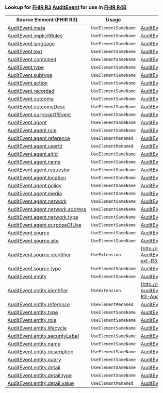 ### Lookup for [FHIR R3](https://hl7.org/fhir/STU3/) [AuditEvent](https://hl7.org/fhir/STU3/AuditEvent.html) for use in [FHIR R4B](https://hl7.org/fhir/R4B/)

| Source Element (FHIR R3) | Usage | Target |
| -------------- | ----- | ------ |
| [AuditEvent.meta](https://hl7.org/fhir/STU3/AuditEvent.html#resource) | `UseElementSameName` | [AuditEvent.meta](https://hl7.org/fhir/R4B/AuditEvent.html#resource) |
| [AuditEvent.implicitRules](https://hl7.org/fhir/STU3/AuditEvent.html#resource) | `UseElementSameName` | [AuditEvent.implicitRules](https://hl7.org/fhir/R4B/AuditEvent.html#resource) |
| [AuditEvent.language](https://hl7.org/fhir/STU3/AuditEvent.html#resource) | `UseElementSameName` | [AuditEvent.language](https://hl7.org/fhir/R4B/AuditEvent.html#resource) |
| [AuditEvent.text](https://hl7.org/fhir/STU3/AuditEvent.html#resource) | `UseElementSameName` | [AuditEvent.text](https://hl7.org/fhir/R4B/AuditEvent.html#resource) |
| [AuditEvent.contained](https://hl7.org/fhir/STU3/AuditEvent.html#resource) | `UseElementSameName` | [AuditEvent.contained](https://hl7.org/fhir/R4B/AuditEvent.html#resource) |
| [AuditEvent.type](https://hl7.org/fhir/STU3/AuditEvent.html#resource) | `UseElementSameName` | [AuditEvent.type](https://hl7.org/fhir/R4B/AuditEvent.html#resource) |
| [AuditEvent.subtype](https://hl7.org/fhir/STU3/AuditEvent.html#resource) | `UseElementSameName` | [AuditEvent.subtype](https://hl7.org/fhir/R4B/AuditEvent.html#resource) |
| [AuditEvent.action](https://hl7.org/fhir/STU3/AuditEvent.html#resource) | `UseElementSameName` | [AuditEvent.action](https://hl7.org/fhir/R4B/AuditEvent.html#resource) |
| [AuditEvent.recorded](https://hl7.org/fhir/STU3/AuditEvent.html#resource) | `UseElementSameName` | [AuditEvent.recorded](https://hl7.org/fhir/R4B/AuditEvent.html#resource) |
| [AuditEvent.outcome](https://hl7.org/fhir/STU3/AuditEvent.html#resource) | `UseElementSameName` | [AuditEvent.outcome](https://hl7.org/fhir/R4B/AuditEvent.html#resource) |
| [AuditEvent.outcomeDesc](https://hl7.org/fhir/STU3/AuditEvent.html#resource) | `UseElementSameName` | [AuditEvent.outcomeDesc](https://hl7.org/fhir/R4B/AuditEvent.html#resource) |
| [AuditEvent.purposeOfEvent](https://hl7.org/fhir/STU3/AuditEvent.html#resource) | `UseElementSameName` | [AuditEvent.purposeOfEvent](https://hl7.org/fhir/R4B/AuditEvent.html#resource) |
| [AuditEvent.agent](https://hl7.org/fhir/STU3/AuditEvent.html#resource) | `UseElementSameName` | [AuditEvent.agent](https://hl7.org/fhir/R4B/AuditEvent.html#resource) |
| [AuditEvent.agent.role](https://hl7.org/fhir/STU3/AuditEvent.html#resource) | `UseElementSameName` | [AuditEvent.agent.role](https://hl7.org/fhir/R4B/AuditEvent.html#resource) |
| [AuditEvent.agent.reference](https://hl7.org/fhir/STU3/AuditEvent.html#resource) | `UseElementRenamed` | [AuditEvent.agent.who](https://hl7.org/fhir/R4B/AuditEvent.html#resource) |
| [AuditEvent.agent.userId](https://hl7.org/fhir/STU3/AuditEvent.html#resource) | `UseElementRenamed` | [AuditEvent.agent.who](https://hl7.org/fhir/R4B/AuditEvent.html#resource) |
| [AuditEvent.agent.altId](https://hl7.org/fhir/STU3/AuditEvent.html#resource) | `UseElementSameName` | [AuditEvent.agent.altId](https://hl7.org/fhir/R4B/AuditEvent.html#resource) |
| [AuditEvent.agent.name](https://hl7.org/fhir/STU3/AuditEvent.html#resource) | `UseElementSameName` | [AuditEvent.agent.name](https://hl7.org/fhir/R4B/AuditEvent.html#resource) |
| [AuditEvent.agent.requestor](https://hl7.org/fhir/STU3/AuditEvent.html#resource) | `UseElementSameName` | [AuditEvent.agent.requestor](https://hl7.org/fhir/R4B/AuditEvent.html#resource) |
| [AuditEvent.agent.location](https://hl7.org/fhir/STU3/AuditEvent.html#resource) | `UseElementSameName` | [AuditEvent.agent.location](https://hl7.org/fhir/R4B/AuditEvent.html#resource) |
| [AuditEvent.agent.policy](https://hl7.org/fhir/STU3/AuditEvent.html#resource) | `UseElementSameName` | [AuditEvent.agent.policy](https://hl7.org/fhir/R4B/AuditEvent.html#resource) |
| [AuditEvent.agent.media](https://hl7.org/fhir/STU3/AuditEvent.html#resource) | `UseElementSameName` | [AuditEvent.agent.media](https://hl7.org/fhir/R4B/AuditEvent.html#resource) |
| [AuditEvent.agent.network](https://hl7.org/fhir/STU3/AuditEvent.html#resource) | `UseElementSameName` | [AuditEvent.agent.network](https://hl7.org/fhir/R4B/AuditEvent.html#resource) |
| [AuditEvent.agent.network.address](https://hl7.org/fhir/STU3/AuditEvent.html#resource) | `UseElementSameName` | [AuditEvent.agent.network.address](https://hl7.org/fhir/R4B/AuditEvent.html#resource) |
| [AuditEvent.agent.network.type](https://hl7.org/fhir/STU3/AuditEvent.html#resource) | `UseElementSameName` | [AuditEvent.agent.network.type](https://hl7.org/fhir/R4B/AuditEvent.html#resource) |
| [AuditEvent.agent.purposeOfUse](https://hl7.org/fhir/STU3/AuditEvent.html#resource) | `UseElementSameName` | [AuditEvent.agent.purposeOfUse](https://hl7.org/fhir/R4B/AuditEvent.html#resource) |
| [AuditEvent.source](https://hl7.org/fhir/STU3/AuditEvent.html#resource) | `UseElementSameName` | [AuditEvent.source](https://hl7.org/fhir/R4B/AuditEvent.html#resource) |
| [AuditEvent.source.site](https://hl7.org/fhir/STU3/AuditEvent.html#resource) | `UseElementSameName` | [AuditEvent.source.site](https://hl7.org/fhir/R4B/AuditEvent.html#resource) |
| [AuditEvent.source.identifier](https://hl7.org/fhir/STU3/AuditEvent.html#resource) | `UseExtension` | [http://hl7.org/fhir/3.0/StructureDefinition/extension-AuditEvent.source.identifier](StructureDefinition-ext-R3-AuditEvent.so.identifier.html) |
| [AuditEvent.source.type](https://hl7.org/fhir/STU3/AuditEvent.html#resource) | `UseElementSameName` | [AuditEvent.source.type](https://hl7.org/fhir/R4B/AuditEvent.html#resource) |
| [AuditEvent.entity](https://hl7.org/fhir/STU3/AuditEvent.html#resource) | `UseElementSameName` | [AuditEvent.entity](https://hl7.org/fhir/R4B/AuditEvent.html#resource) |
| [AuditEvent.entity.identifier](https://hl7.org/fhir/STU3/AuditEvent.html#resource) | `UseExtension` | [http://hl7.org/fhir/3.0/StructureDefinition/extension-AuditEvent.entity.identifier](StructureDefinition-ext-R3-AuditEvent.en.identifier.html) |
| [AuditEvent.entity.reference](https://hl7.org/fhir/STU3/AuditEvent.html#resource) | `UseElementRenamed` | [AuditEvent.entity.what](https://hl7.org/fhir/R4B/AuditEvent.html#resource) |
| [AuditEvent.entity.type](https://hl7.org/fhir/STU3/AuditEvent.html#resource) | `UseElementSameName` | [AuditEvent.entity.type](https://hl7.org/fhir/R4B/AuditEvent.html#resource) |
| [AuditEvent.entity.role](https://hl7.org/fhir/STU3/AuditEvent.html#resource) | `UseElementSameName` | [AuditEvent.entity.role](https://hl7.org/fhir/R4B/AuditEvent.html#resource) |
| [AuditEvent.entity.lifecycle](https://hl7.org/fhir/STU3/AuditEvent.html#resource) | `UseElementSameName` | [AuditEvent.entity.lifecycle](https://hl7.org/fhir/R4B/AuditEvent.html#resource) |
| [AuditEvent.entity.securityLabel](https://hl7.org/fhir/STU3/AuditEvent.html#resource) | `UseElementSameName` | [AuditEvent.entity.securityLabel](https://hl7.org/fhir/R4B/AuditEvent.html#resource) |
| [AuditEvent.entity.name](https://hl7.org/fhir/STU3/AuditEvent.html#resource) | `UseElementSameName` | [AuditEvent.entity.name](https://hl7.org/fhir/R4B/AuditEvent.html#resource) |
| [AuditEvent.entity.description](https://hl7.org/fhir/STU3/AuditEvent.html#resource) | `UseElementSameName` | [AuditEvent.entity.description](https://hl7.org/fhir/R4B/AuditEvent.html#resource) |
| [AuditEvent.entity.query](https://hl7.org/fhir/STU3/AuditEvent.html#resource) | `UseElementSameName` | [AuditEvent.entity.query](https://hl7.org/fhir/R4B/AuditEvent.html#resource) |
| [AuditEvent.entity.detail](https://hl7.org/fhir/STU3/AuditEvent.html#resource) | `UseElementSameName` | [AuditEvent.entity.detail](https://hl7.org/fhir/R4B/AuditEvent.html#resource) |
| [AuditEvent.entity.detail.type](https://hl7.org/fhir/STU3/AuditEvent.html#resource) | `UseElementSameName` | [AuditEvent.entity.detail.type](https://hl7.org/fhir/R4B/AuditEvent.html#resource) |
| [AuditEvent.entity.detail.value](https://hl7.org/fhir/STU3/AuditEvent.html#resource) | `UseElementRenamed` | [AuditEvent.entity.detail.value[x]](https://hl7.org/fhir/R4B/AuditEvent.html#resource) |
